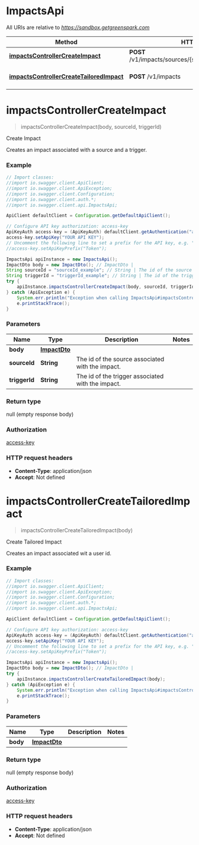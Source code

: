 # ImpactsApi

All URIs are relative to *https://sandbox.getgreenspark.com*

Method | HTTP request | Description
------------- | ------------- | -------------
[**impactsControllerCreateImpact**](ImpactsApi.md#impactsControllerCreateImpact) | **POST** /v1/impacts/sources/{sourceId}/triggers/{triggerId} | Create Impact
[**impactsControllerCreateTailoredImpact**](ImpactsApi.md#impactsControllerCreateTailoredImpact) | **POST** /v1/impacts | Create Tailored Impact

<a name="impactsControllerCreateImpact"></a>
# **impactsControllerCreateImpact**
> impactsControllerCreateImpact(body, sourceId, triggerId)

Create Impact

Creates an impact associated with a source and a trigger.

### Example
```java
// Import classes:
//import io.swagger.client.ApiClient;
//import io.swagger.client.ApiException;
//import io.swagger.client.Configuration;
//import io.swagger.client.auth.*;
//import io.swagger.client.api.ImpactsApi;

ApiClient defaultClient = Configuration.getDefaultApiClient();

// Configure API key authorization: access-key
ApiKeyAuth access-key = (ApiKeyAuth) defaultClient.getAuthentication("access-key");
access-key.setApiKey("YOUR API KEY");
// Uncomment the following line to set a prefix for the API key, e.g. "Token" (defaults to null)
//access-key.setApiKeyPrefix("Token");

ImpactsApi apiInstance = new ImpactsApi();
ImpactDto body = new ImpactDto(); // ImpactDto | 
String sourceId = "sourceId_example"; // String | The id of the source associated with the impact.
String triggerId = "triggerId_example"; // String | The id of the trigger associated with the impact.
try {
    apiInstance.impactsControllerCreateImpact(body, sourceId, triggerId);
} catch (ApiException e) {
    System.err.println("Exception when calling ImpactsApi#impactsControllerCreateImpact");
    e.printStackTrace();
}
```

### Parameters

Name | Type | Description  | Notes
------------- | ------------- | ------------- | -------------
 **body** | [**ImpactDto**](ImpactDto.md)|  |
 **sourceId** | **String**| The id of the source associated with the impact. |
 **triggerId** | **String**| The id of the trigger associated with the impact. |

### Return type

null (empty response body)

### Authorization

[access-key](../README.md#access-key)

### HTTP request headers

 - **Content-Type**: application/json
 - **Accept**: Not defined

<a name="impactsControllerCreateTailoredImpact"></a>
# **impactsControllerCreateTailoredImpact**
> impactsControllerCreateTailoredImpact(body)

Create Tailored Impact

Creates an impact associated wit a user id.

### Example
```java
// Import classes:
//import io.swagger.client.ApiClient;
//import io.swagger.client.ApiException;
//import io.swagger.client.Configuration;
//import io.swagger.client.auth.*;
//import io.swagger.client.api.ImpactsApi;

ApiClient defaultClient = Configuration.getDefaultApiClient();

// Configure API key authorization: access-key
ApiKeyAuth access-key = (ApiKeyAuth) defaultClient.getAuthentication("access-key");
access-key.setApiKey("YOUR API KEY");
// Uncomment the following line to set a prefix for the API key, e.g. "Token" (defaults to null)
//access-key.setApiKeyPrefix("Token");

ImpactsApi apiInstance = new ImpactsApi();
ImpactDto body = new ImpactDto(); // ImpactDto | 
try {
    apiInstance.impactsControllerCreateTailoredImpact(body);
} catch (ApiException e) {
    System.err.println("Exception when calling ImpactsApi#impactsControllerCreateTailoredImpact");
    e.printStackTrace();
}
```

### Parameters

Name | Type | Description  | Notes
------------- | ------------- | ------------- | -------------
 **body** | [**ImpactDto**](ImpactDto.md)|  |

### Return type

null (empty response body)

### Authorization

[access-key](../README.md#access-key)

### HTTP request headers

 - **Content-Type**: application/json
 - **Accept**: Not defined

